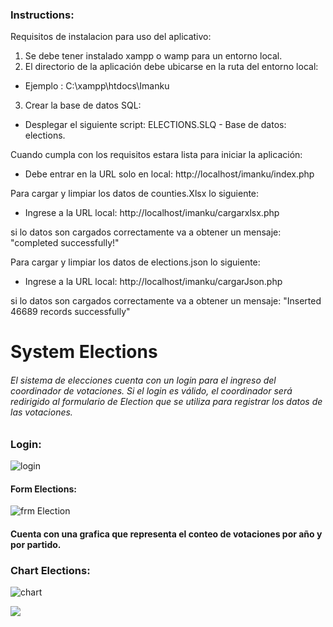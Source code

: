 ### Instructions:

Requisitos de instalacion para uso del aplicativo:

1. Se debe tener instalado xampp o wamp para un entorno local.
2. El directorio de la aplicación debe ubicarse en la ruta del entorno local:
  - Ejemplo : C:\xampp\htdocs\Imanku
3. Crear la base de datos SQL:
 - Desplegar el siguiente script:
ELECTIONS.SLQ - Base de datos: elections.

Cuando cumpla con los requisitos estara lista para iniciar la aplicación:
- Debe entrar en la URL solo en local:
 http://localhost/imanku/index.php

Para cargar y limpiar los datos de counties.Xlsx lo siguiente:

- Ingrese a la URL local:
 http://localhost/imanku/cargarxlsx.php

si lo datos son cargados correctamente va a obtener un mensaje:
"completed successfully!"

Para cargar y limpiar los datos de elections.json lo siguiente:

- Ingrese a la URL local:
 http://localhost/imanku/cargarJson.php

si lo datos son cargados correctamente va a obtener un mensaje:
"Inserted 46689 records successfully"

# System Elections
###### El sistema de elecciones cuenta con un login para el ingreso del coordinador de votaciones. Si el login es válido, el coordinador será redirigido al formulario de Election que se utiliza para registrar los datos de las votaciones.

### Login:

![](https://i.ibb.co/hHvy01W/Opera-Instant-nea-2022-12-30-095434-localhost.png "login")

#### Form Elections:
![](https://i.ibb.co/hRXV3QX/Opera-Instant-nea-2022-12-30-095924-localhost.png "frm Election")

#### Cuenta con una grafica que representa el conteo de votaciones por año y por partido.

### Chart Elections:
![](https://i.ibb.co/2tfBZdC/Opera-Instant-nea-2022-12-30-100515-localhost.png "chart")

![](https://i.ibb.co/vkpRvGf/Imanku-Colombia.png)



